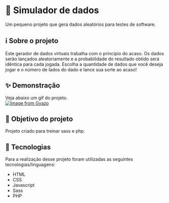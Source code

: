 # 🎲 Simulador de dados

Um pequeno projeto que gera dados aleatórios para testes de software.

## ℹ Sobre o projeto

Este gerador de dados virtuais trabalha com o princípio do acaso. Os dados serão lançados aleatoriamente e a probabilidade do resultado obtido será idêntica para cada jogada. Escolha a quantidade de dados que você deseja jogar e o número de lados do dado e lance sua sorte ao acaso!

## ✨ Demonstração

Veja abaixo um gif do projeto.</br>
[![Image from Gyazo](https://i.gyazo.com/87b738a9d2b12bd8ed66f7207a1fdeab.gif)](https://gyazo.com/87b738a9d2b12bd8ed66f7207a1fdeab)

## 🎯 Objetivo do projeto

Projeto criado para treinar sass e php.

## 🤖 Tecnologias

Para a realização desse projeto foram utilizadas as seguintes tecnologias/linguagens:

- HTML
- CSS
- Javascript
- Sass
- PHP
